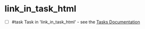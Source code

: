 # link_in_task_html

- [ ] #task Task in 'link_in_task_html' - see the [Tasks Documentation](https://publish.obsidian.md/tasks/Introduction)
